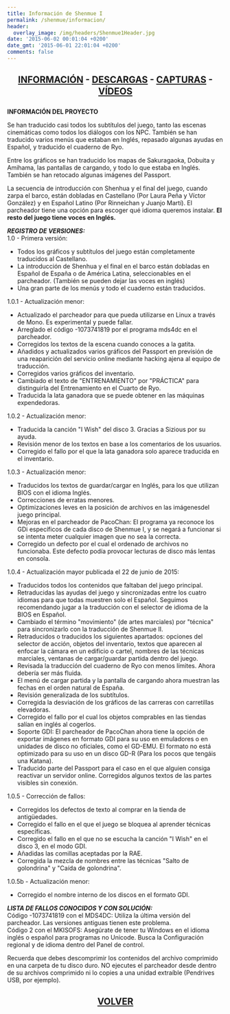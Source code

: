 ```yaml
---
title: Información de Shenmue I
permalink: /shenmue/informacion/
header:
  overlay_image: /img/headers/Shenmue1Header.jpg
date: '2015-06-02 00:01:04 +0200'
date_gmt: '2015-06-01 22:01:04 +0200'
comments: false
---
```

<h2 style="text-align: center;"><strong><a href="/shenmue/informacion/">INFORMACIÓN</a> - <a href="/shenmue/descargar/">DESCARGAS</a> - <a href="/shenmue/capturas/">CAPTURAS</a> - <a href="/shenmue/videos/">VÍDEOS</a></strong></h2>  
<strong>INFORMACIÓN DEL PROYECTO</strong>

Se han traducido casi todos los subtítulos del juego, tanto las escenas cinemáticas 
como todos los diálogos con los NPC. También se han traducido varios menús que estaban en 
Inglés, repasado algunas ayudas en Español, y traducido el cuaderno de Ryo.

Entre los gráficos se han traducido los mapas de Sakuragaoka, Dobuita y Amihama, las pantallas 
de cargando, y todo lo que estaba en Inglés. También se han retocado algunas imágenes del Passport.

La secuencia de introducción con Shenhua y el final del juego, cuando zarpa el barco, están 
dobladas en Castellano (Por Laura Peña y Víctor González) y en Español Latino (Por Rinneichan 
y Juanjo Martí). El parcheador tiene una opción para escoger qué idioma queremos instalar. 
**El resto del juego tiene voces en Inglés.**

_**REGISTRO DE VERSIONES:**_  
1.0 - Primera versión:

- Todos los gráficos y subtítulos del juego están completamente traducidos al Castellano.  
- La introducción de Shenhua y el final en el barco están dobladas en Español de España o de 
América Latina, seleccionables en el parcheador. (También se pueden dejar las voces en inglés)  
- Una gran parte de los menús y todo el cuaderno están traducidos.

1.0.1 - Actualización menor:

- Actualizado el parcheador para que pueda utilizarse en Linux a través de Mono. Es experimental 
y puede fallar.  
- Arreglado el código -1073741819 por el programa mds4dc en el parcheador.  
- Corregidos los textos de la escena cuando conoces a la gatita.  
- Añadidos y actualizados varios gráficos del Passport en previsión de una reaparición del 
servicio online mediante hacking ajena al equipo de traducción.  
- Corregidos varios gráficos del inventario.  
- Cambiado el texto de "ENTRENAMIENTO" por "PRÁCTICA" para distinguirla del Entrenamiento 
en el Cuarto de Ryo.  
- Traducida la lata ganadora que se puede obtener en las máquinas expendedoras.

1.0.2 - Actualización menor:

- Traducida la canción "I Wish" del disco 3. Gracias a Sizious por su ayuda.  
- Revisión menor de los textos en base a los comentarios de los usuarios.  
- Corregido el fallo por el que la lata ganadora solo aparece traducida en el inventario.

1.0.3 - Actualización menor:

- Traducidos los textos de guardar/cargar en Inglés, para los que utilizan BIOS con el 
idioma Inglés.  
- Correcciones de erratas menores.  
- Optimizaciones leves en la posición de archivos en las imágenesdel juego principal.  
- Mejoras en el parcheador de PacoChan: El programa ya reconoce los GDi específicos de cada 
disco de Shenmue I, y se negará a funcionar si se intenta meter cualquier imagen que no sea 
la correcta.  
- Corregido un defecto por el cual el ordenado de archivos no funcionaba. Este defecto podía 
provocar lecturas de disco más lentas en consola.

1.0.4 - Actualización mayor publicada el 22 de junio de 2015:

- Traducidos todos los contenidos que faltaban del juego principal.  
- Retraducidas las ayudas del juego y sincronizadas entre los cuatro idiomas para que todas 
muestren solo el Español. Seguimos recomendando jugar a la traducción con el selector de idioma 
de la BIOS en Español.  
- Cambiado el término "movimiento" (de artes marciales) por "técnica" para sincronizarlo con la 
traducción de Shenmue II.  
- Retraducidos o traducidos los siguientes apartados: opciones del selector de acción, objetos 
del inventario, textos que aparecen al enfocar la cámara en un edificio o cartel, nombres de las 
técnicas marciales, ventanas de cargar/guardar partida dentro del juego.  
- Revisada la traducción del cuaderno de Ryo con menos límites. Ahora debería ser más fluida.  
- El menú de cargar partida y la pantalla de cargando ahora muestran las fechas en el orden 
natural de España.  
- Revisión generalizada de los subtítulos.  
- Corregida la desviación de los gráficos de las carreras con carretillas elevadoras.  
- Corregido el fallo por el cual los objetos comprables en las tiendas salían en inglés al 
cogerlos.  
- Soporte GDI: El parcheador de PacoChan ahora tiene la opción de exportar imágenes en formato 
GDI para su uso en emuladores o en unidades de disco no oficiales, como el GD-EMU. El formato no 
está optimizado para su uso en un disco GD-R (Para los pocos que tengáis una Katana).  
- Traducido parte del Passport para el caso en el que alguien consiga reactivar un servidor online. 
Corregidos algunos textos de las partes visibles sin conexión.

1.0.5 - Corrección de fallos:

- Corregidos los defectos de texto al comprar en la tienda de antigüedades.  
- Corregido el fallo en el que el juego se bloquea al aprender técnicas específicas.  
- Corregido el fallo en el que no se escucha la canción "I Wish" en el disco 3, en el modo GDI.  
- Añadidas las comillas aceptadas por la RAE.  
- Corregida la mezcla de nombres entre las técnicas "Salto de golondrina" y "Caída de golondrina".

1.0.5b - Actualización menor:

- Corregido el nombre interno de los discos en el formato GDI.

_**LISTA DE FALLOS CONOCIDOS Y CON SOLUCIÓN:**_  
Código -1073741819 con el MDS4DC: Utiliza la última versión del parcheador. 
Las versiones antiguas tienen este problema.  
Código 2 con el MKISOFS: Asegúrate de tener tu Windows en el idioma inglés o español 
para programas no Unicode. Busca la Configuración regional y de idioma dentro del Panel de control.

Recuerda que debes descomprimir los contenidos del archivo comprimido en una carpeta de tu 
disco duro. NO ejecutes el parcheador desde dentro de su archivos comprimido ni lo copies 
a una unidad extraíble (Pendrives USB, por ejemplo).

<h2 style="text-align: center;"><strong><a href="/shenmue/">VOLVER</a></strong></h2>
